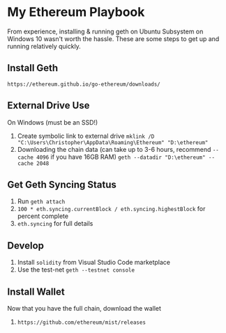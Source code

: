 # My Ethereum Playbook

From experience, installing & running geth on Ubuntu Subsystem on Windows 10 wasn't worth the hassle. These are some steps to get up and running relatively quickly.

## Install Geth
`https://ethereum.github.io/go-ethereum/downloads/`

## External Drive Use
On Windows (must be an SSD!)
1. Create symbolic link to external drive `mklink /D "C:\Users\Christopher\AppData\Roaming\Ethereum" "D:\ethereum" `
2.  Downloading the chain data (can take up to 3-6 hours, recommend `--cache 4096` if you have 16GB RAM) `geth --datadir "D:\ethereum" --cache 2048` 

## Get Geth Syncing Status
1. Run `geth attach`
3. `100 * eth.syncing.currentBlock / eth.syncing.highestBlock` for percent complete
2. `eth.syncing` for full details

## Develop

1. Install `solidity` from Visual Studio Code marketplace
2. Use the test-net `geth --testnet console`

## Install Wallet
Now that you have the full chain, download the wallet
1. `https://github.com/ethereum/mist/releases`

